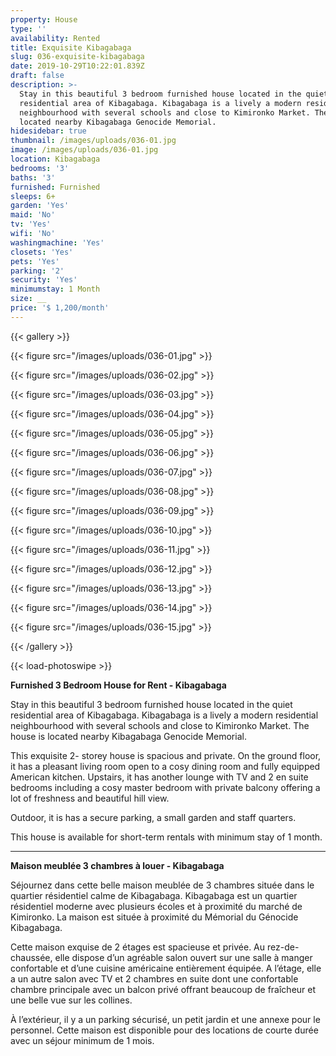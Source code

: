 ```yaml
---
property: House
type: ''
availability: Rented
title: Exquisite Kibagabaga
slug: 036-exquisite-kibagabaga
date: 2019-10-29T10:22:01.839Z
draft: false
description: >-
  Stay in this beautiful 3 bedroom furnished house located in the quiet
  residential area of Kibagabaga. Kibagabaga is a lively a modern residential
  neighbourhood with several schools and close to Kimironko Market. The house is
  located nearby Kibagabaga Genocide Memorial.
hidesidebar: true
thumbnail: /images/uploads/036-01.jpg
image: /images/uploads/036-01.jpg
location: Kibagabaga
bedrooms: '3'
baths: '3'
furnished: Furnished
sleeps: 6+
garden: 'Yes'
maid: 'No'
tv: 'Yes'
wifi: 'No'
washingmachine: 'Yes'
closets: 'Yes'
pets: 'Yes'
parking: '2'
security: 'Yes'
minimumstay: 1 Month
size: __
price: '$ 1,200/month'
---
```

{{< gallery >}}

{{< figure src="/images/uploads/036-01.jpg" >}}

{{< figure src="/images/uploads/036-02.jpg" >}}

{{< figure src="/images/uploads/036-03.jpg" >}}

{{< figure src="/images/uploads/036-04.jpg" >}}

{{< figure src="/images/uploads/036-05.jpg" >}}

{{< figure src="/images/uploads/036-06.jpg" >}}

{{< figure src="/images/uploads/036-07.jpg" >}}

{{< figure src="/images/uploads/036-08.jpg" >}}

{{< figure src="/images/uploads/036-09.jpg" >}}

{{< figure src="/images/uploads/036-10.jpg" >}}

{{< figure src="/images/uploads/036-11.jpg" >}}

{{< figure src="/images/uploads/036-12.jpg" >}}

{{< figure src="/images/uploads/036-13.jpg" >}}

{{< figure src="/images/uploads/036-14.jpg" >}}

{{< figure src="/images/uploads/036-15.jpg" >}}

{{< /gallery >}}

{{< load-photoswipe >}}

**Furnished 3 Bedroom House for Rent - Kibagabaga**

Stay in this beautiful 3 bedroom furnished house located in the quiet residential area of Kibagabaga. Kibagabaga is a lively a modern residential neighbourhood with several schools and close to Kimironko Market. The house is located nearby Kibagabaga Genocide Memorial.

This exquisite 2- storey house is spacious and private. On the ground floor, it has a pleasant living room open to a cosy dining room and fully equipped American kitchen. Upstairs, it has another lounge with TV and 2 en suite bedrooms including a cosy master bedroom with private balcony offering a lot of freshness and beautiful hill view.

Outdoor, it is has a secure parking, a small garden and staff quarters.

This house is available for short-term rentals with minimum stay of 1 month. 

- - -

**Maison meublée 3 chambres à louer - Kibagabaga**

Séjournez dans cette belle maison meublée de 3 chambres située dans le quartier résidentiel calme de Kibagabaga. Kibagabaga est un quartier résidentiel moderne avec plusieurs écoles et à proximité du marché de Kimironko. La maison est située à proximité du Mémorial du Génocide Kibagabaga.

Cette maison exquise de 2 étages est spacieuse et privée. Au rez-de-chaussée, elle dispose d’un agréable salon ouvert sur une salle à manger confortable et d’une cuisine américaine entièrement équipée. A l’étage, elle a un autre salon avec TV et 2 chambres en suite dont une confortable chambre principale avec un balcon privé offrant beaucoup de fraîcheur et une belle vue sur les collines.

À l’extérieur, il y a un parking sécurisé, un petit jardin et une annexe pour le personnel. Cette maison est disponible pour des locations de courte durée avec un séjour minimum de 1 mois.
